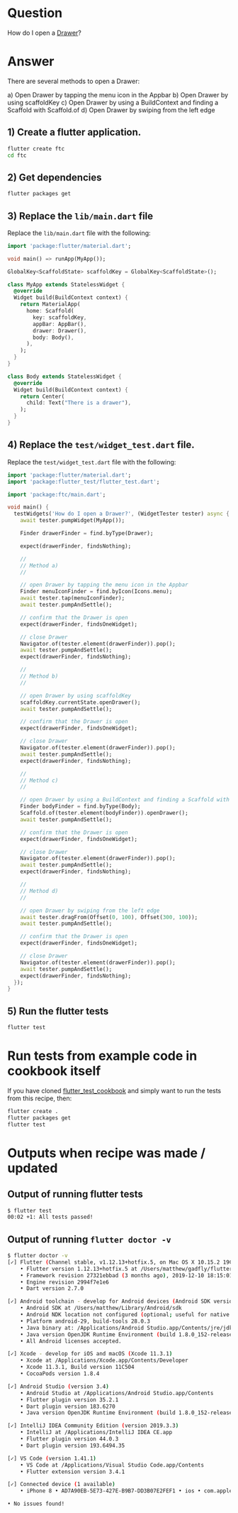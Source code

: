 # Question

How do I open a [Drawer](https://api.flutter.dev/flutter/material/Drawer-class.html)?

# Answer

There are several methods to open a Drawer:

a) Open Drawer by tapping the menu icon in the Appbar
b) Open Drawer by using scaffoldKey
c) Open Drawer by using a BuildContext and finding a Scaffold with Scaffold.of
d) Open Drawer by swiping from the left edge

## 1) Create a flutter application.

```sh
flutter create ftc
cd ftc
```

## 2) Get dependencies

```sh
flutter packages get
```

## 3) Replace the `lib/main.dart` file

Replace the `lib/main.dart` file with the following:

```dart
import 'package:flutter/material.dart';

void main() => runApp(MyApp());

GlobalKey<ScaffoldState> scaffoldKey = GlobalKey<ScaffoldState>();

class MyApp extends StatelessWidget {
  @override
  Widget build(BuildContext context) {
    return MaterialApp(
      home: Scaffold(
        key: scaffoldKey,
        appBar: AppBar(),
        drawer: Drawer(),
        body: Body(),
      ),
    );
  }
}

class Body extends StatelessWidget {
  @override
  Widget build(BuildContext context) {
    return Center(
      child: Text("There is a drawer"),
    );
  }
}
```

## 4) Replace the `test/widget_test.dart` file.

Replace the `test/widget_test.dart` file with the following:

```dart
import 'package:flutter/material.dart';
import 'package:flutter_test/flutter_test.dart';

import 'package:ftc/main.dart';

void main() {
  testWidgets('How do I open a Drawer?', (WidgetTester tester) async {
    await tester.pumpWidget(MyApp());

    Finder drawerFinder = find.byType(Drawer);

    expect(drawerFinder, findsNothing);

    //
    // Method a)
    //

    // open Drawer by tapping the menu icon in the Appbar
    Finder menuIconFinder = find.byIcon(Icons.menu);
    await tester.tap(menuIconFinder);
    await tester.pumpAndSettle();

    // confirm that the Drawer is open
    expect(drawerFinder, findsOneWidget);

    // close Drawer
    Navigator.of(tester.element(drawerFinder)).pop();
    await tester.pumpAndSettle();
    expect(drawerFinder, findsNothing);

    //
    // Method b)
    //

    // open Drawer by using scaffoldKey
    scaffoldKey.currentState.openDrawer();
    await tester.pumpAndSettle();

    // confirm that the Drawer is open
    expect(drawerFinder, findsOneWidget);

    // close Drawer
    Navigator.of(tester.element(drawerFinder)).pop();
    await tester.pumpAndSettle();
    expect(drawerFinder, findsNothing);

    //
    // Method c)
    //

    // open Drawer by using a BuildContext and finding a Scaffold with Scaffold.of
    Finder bodyFinder = find.byType(Body);
    Scaffold.of(tester.element(bodyFinder)).openDrawer();
    await tester.pumpAndSettle();

    // confirm that the Drawer is open
    expect(drawerFinder, findsOneWidget);

    // close Drawer
    Navigator.of(tester.element(drawerFinder)).pop();
    await tester.pumpAndSettle();
    expect(drawerFinder, findsNothing);

    //
    // Method d)
    //

    // open Drawer by swiping from the left edge
    await tester.dragFrom(Offset(0, 100), Offset(300, 100));
    await tester.pumpAndSettle();

    // confirm that the Drawer is open
    expect(drawerFinder, findsOneWidget);

    // close Drawer
    Navigator.of(tester.element(drawerFinder)).pop();
    await tester.pumpAndSettle();
    expect(drawerFinder, findsNothing);
  });
}
```


## 5) Run the flutter tests

```sh
flutter test
```

# Run tests from example code in cookbook itself

If you have cloned [flutter_test_cookbook](https://github.com/gadfly361/flutter_test_cookbook/tree/master) and simply want to run the tests from this recipe, then:

```sh
flutter create .
flutter packages get
flutter test
```

# Outputs when recipe was made / updated

## Output of running flutter tests

```sh
$ flutter test 
00:02 +1: All tests passed!  
```

## Output of running `flutter doctor -v`

```sh
$ flutter doctor -v
[✓] Flutter (Channel stable, v1.12.13+hotfix.5, on Mac OS X 10.15.2 19C57, locale en-US)
    • Flutter version 1.12.13+hotfix.5 at /Users/matthew/gadfly/flutter_versions/flutter_1.12.13+hotfix.5
    • Framework revision 27321ebbad (3 months ago), 2019-12-10 18:15:01 -0800
    • Engine revision 2994f7e1e6
    • Dart version 2.7.0

[✓] Android toolchain - develop for Android devices (Android SDK version 28.0.3)
    • Android SDK at /Users/matthew/Library/Android/sdk
    • Android NDK location not configured (optional; useful for native profiling support)
    • Platform android-29, build-tools 28.0.3
    • Java binary at: /Applications/Android Studio.app/Contents/jre/jdk/Contents/Home/bin/java
    • Java version OpenJDK Runtime Environment (build 1.8.0_152-release-1343-b01)
    • All Android licenses accepted.

[✓] Xcode - develop for iOS and macOS (Xcode 11.3.1)
    • Xcode at /Applications/Xcode.app/Contents/Developer
    • Xcode 11.3.1, Build version 11C504
    • CocoaPods version 1.8.4

[✓] Android Studio (version 3.4)
    • Android Studio at /Applications/Android Studio.app/Contents
    • Flutter plugin version 35.2.1
    • Dart plugin version 183.6270
    • Java version OpenJDK Runtime Environment (build 1.8.0_152-release-1343-b01)

[✓] IntelliJ IDEA Community Edition (version 2019.3.3)
    • IntelliJ at /Applications/IntelliJ IDEA CE.app
    • Flutter plugin version 44.0.3
    • Dart plugin version 193.6494.35

[✓] VS Code (version 1.41.1)
    • VS Code at /Applications/Visual Studio Code.app/Contents
    • Flutter extension version 3.4.1

[✓] Connected device (1 available)
    • iPhone 8 • AD7A90EB-5E73-427E-B9B7-DD3B07E2FEF1 • ios • com.apple.CoreSimulator.SimRuntime.iOS-13-3 (simulator)

• No issues found!
```